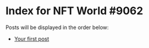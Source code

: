 # Index for NFT World #9062
Posts will be displayed in the order below:

- [Your first post](./001-first.md)

